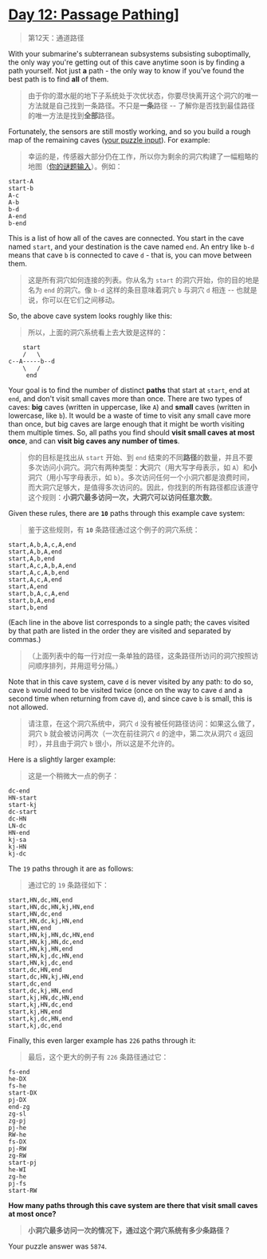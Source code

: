 # [Day 12: Passage Pathing](https://adventofcode.com/2021/day/12)]

> 第12天：通道路径

With your submarine's subterranean subsystems subsisting suboptimally, the only way you're getting out of this cave anytime soon is by finding a path yourself. Not just **a** path - the only way to know if you've found the best path is to find **all** of them.

> 由于你的潜水艇的地下子系统处于次优状态，你要尽快离开这个洞穴的唯一方法就是自己找到一条路径。不只是**一条**路径 -- 了解你是否找到最佳路径的唯一方法是找到**全部**路径。

Fortunately, the sensors are still mostly working, and so you build a rough map of the remaining caves ([your puzzle input](day12.txt)). For example:

> 幸运的是，传感器大部分仍在工作，所以你为剩余的洞穴构建了一幅粗略的地图（[你的谜题输入](day12.txt)）。例如：

```'
start-A
start-b
A-c
A-b
b-d
A-end
b-end
```

This is a list of how all of the caves are connected. You start in the cave named `start`, and your destination is the cave named `end`. An entry like `b-d` means that cave `b` is connected to cave `d` - that is, you can move between them.

> 这是所有洞穴如何连接的列表。你从名为 `start` 的洞穴开始，你的目的地是名为 `end` 的洞穴。像 `b-d` 这样的条目意味着洞穴 `b` 与洞穴 `d` 相连 -- 也就是说，你可以在它们之间移动。

So, the above cave system looks roughly like this:

> 所以，上面的洞穴系统看上去大致是这样的：

```'
    start
    /   \
c--A-----b--d
    \   /
     end
```

Your goal is to find the number of distinct **paths** that start at `start`, end at `end`, and don't visit small caves more than once. There are two types of caves: **big** caves (written in uppercase, like `A`) and **small** caves (written in lowercase, like `b`). It would be a waste of time to visit any small cave more than once, but big caves are large enough that it might be worth visiting them multiple times. So, all paths you find should **visit small caves at most once**, and can **visit big caves any number of times**.

> 你的目标是找出从 `start` 开始、到 `end` 结束的不同**路径**的数量，并且不要多次访问小洞穴。洞穴有两种类型：**大**洞穴（用大写字母表示，如 `A`）和**小**洞穴（用小写字母表示，如 `b`）。多次访问任何一个小洞穴都是浪费时间，而大洞穴足够大，是值得多次访问的。因此，你找到的所有路径都应该遵守这个规则：**小洞穴最多访问一次，大洞穴可以访问任意次数**。

Given these rules, there are **`10`** paths through this example cave system:

> 鉴于这些规则，有 **`10`** 条路径通过这个例子的洞穴系统：

```'
start,A,b,A,c,A,end
start,A,b,A,end
start,A,b,end
start,A,c,A,b,A,end
start,A,c,A,b,end
start,A,c,A,end
start,A,end
start,b,A,c,A,end
start,b,A,end
start,b,end
```

(Each line in the above list corresponds to a single path; the caves visited by that path are listed in the order they are visited and separated by commas.)

> （上面列表中的每一行对应一条单独的路径，这条路径所访问的洞穴按照访问顺序排列，并用逗号分隔。）

Note that in this cave system, cave `d` is never visited by any path: to do so, cave `b` would need to be visited twice (once on the way to cave `d` and a second time when returning from cave `d`), and since cave `b` is small, this is not allowed.

> 请注意，在这个洞穴系统中，洞穴 `d` 没有被任何路径访问：如果这么做了，洞穴 `b` 就会被访问两次（一次在前往洞穴 `d` 的途中，第二次从洞穴 `d` 返回时），并且由于洞穴 `b` 很小，所以这是不允许的。

Here is a slightly larger example:

> 这是一个稍微大一点的例子：

```'
dc-end
HN-start
start-kj
dc-start
dc-HN
LN-dc
HN-end
kj-sa
kj-HN
kj-dc
```

The `19` paths through it are as follows:

> 通过它的 `19` 条路径如下：

```'
start,HN,dc,HN,end
start,HN,dc,HN,kj,HN,end
start,HN,dc,end
start,HN,dc,kj,HN,end
start,HN,end
start,HN,kj,HN,dc,HN,end
start,HN,kj,HN,dc,end
start,HN,kj,HN,end
start,HN,kj,dc,HN,end
start,HN,kj,dc,end
start,dc,HN,end
start,dc,HN,kj,HN,end
start,dc,end
start,dc,kj,HN,end
start,kj,HN,dc,HN,end
start,kj,HN,dc,end
start,kj,HN,end
start,kj,dc,HN,end
start,kj,dc,end
```

Finally, this even larger example has `226` paths through it:

> 最后，这个更大的例子有 `226` 条路径通过它：

```'
fs-end
he-DX
fs-he
start-DX
pj-DX
end-zg
zg-sl
zg-pj
pj-he
RW-he
fs-DX
pj-RW
zg-RW
start-pj
he-WI
zg-he
pj-fs
start-RW
```

**How many paths through this cave system are there that visit small caves at most once?**

> **小洞穴最多访问一次的情况下，通过这个洞穴系统有多少条路径？**

Your puzzle answer was `5874`.
